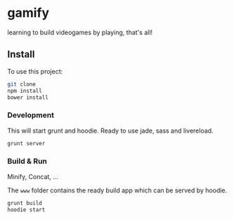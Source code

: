 # gamify

 learning to build videogames by playing, that's all!

## Install

To use this project:

```bash
git clone
npm install
bower install
```

### Development

This will start grunt and hoodie. Ready to use jade, sass and livereload.

```bash
grunt server
```

### Build & Run

Minify, Concat, …

The `www` folder contains the ready build app which can be served by hoodie.

```bash
grunt build
hoodie start
```
